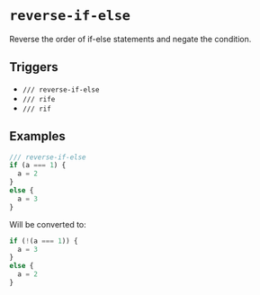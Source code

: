 # `reverse-if-else`

Reverse the order of if-else statements and negate the condition.

## Triggers

- `/// reverse-if-else`
- `/// rife`
- `/// rif`

## Examples

```ts
/// reverse-if-else
if (a === 1) {
  a = 2
}
else {
  a = 3
}
```

Will be converted to:

```ts
if (!(a === 1)) {
  a = 3
}
else {
  a = 2
}
```
